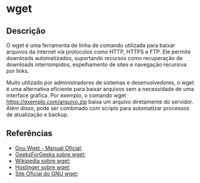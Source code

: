 # wget


## Descrição

O wget é uma ferramenta de linha de comando utilizada para baixar arquivos da internet via protocolos como HTTP, HTTPS e FTP. Ele permite downloads automatizados, suportando recursos como recuperação de downloads interrompidos, espelhamento de sites e navegação recursiva por links.

Muito utilizado por administradores de sistemas e desenvolvedores, o wget é uma alternativa eficiente para baixar arquivos sem a necessidade de uma interface gráfica. Por exemplo, o comando wget https://exemplo.com/arquivo.zip baixa um arquivo diretamente do servidor. Além disso, pode ser combinado com scripts para automatizar processos de atualização e backup.

## Referências

- [Gnu Wget - Manual Oficial](https://www.gnu.org/software/wget/manual/wget.html);
- [GeeksForGeeks sobre wget](https://www.geeksforgeeks.org/wget-command-in-linux-unix/);
- [Wikipedia sobre wget](https://en.wikipedia.org/wiki/Wget);
- [Hostinger sobre wget](https://www.hostinger.com/tutorials/wget-command-examples/);
- [Site Oficial do GNU wget](https://www.gnu.org/software/wget/);